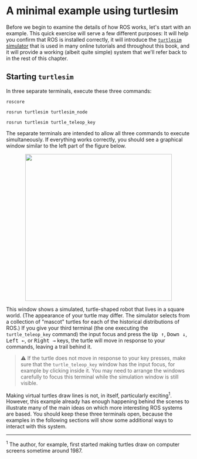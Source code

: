 # A minimal example using turtlesim

Before we begin to examine the details of how ROS works, let's start with an example. This quick exercise will serve a few different purposes: It will help you confirm that ROS is installed correctly, it will introduce the [`turtlesim` simulator](http://wiki.ros.org/turtlesim) that is used in many online tutorials and throughout this book, and it will provide a working (albeit quite simple) system that we'll refer back to in the rest of this chapter.

## Starting `turtlesim`

In three separate terminals, execute these three commands: 
```
roscore
```
```
rosrun turtlesim turtlesim_node
```
```
rosrun turtlesim turtle_teleop_key
```

The separate terminals are intended to allow all three commands to execute simultaneously. If everything works correctly, you should see a graphical window similar to the left part of the figure below. 

<p align="center">
  <img src="https://user-images.githubusercontent.com/48807586/119573772-1aa42180-bd8b-11eb-9abd-dc838b6f7c53.png" width="400"/>
</p>

This window shows a simulated, turtle-shaped robot that lives in a square world. (The appearance of your turtle may differ. The simulator selects from a collection of "mascot" turtles for each of the historical distributions of ROS.) If you give your third terminal (the one executing the `turtle_teleop_key` command) the input focus and press the <kbd>Up ↑</kbd>, <kbd>Down ↓</kbd>, <kbd>Left ←</kbd>, or <kbd>Right →</kbd> keys, the turtle will move in response to your
commands, leaving a trail behind it.

> :warning: If the turtle does not move in response to your key presses, make sure that the `turtle_teleop_key` window has the input focus, for example by clicking inside it. You may need to arrange the windows carefully to focus this terminal while the simulation window is still visible.

Making virtual turtles draw lines is not, in itself, particularly exciting<sup>1</sup>. However, this example already has enough happening behind the scenes to illustrate many of the main ideas on which more interesting ROS systems are based. You should keep these three terminals open, because the examples in the following sections will show some additional ways to interact with this system.

---

<sup>1</sup> The author, for example, first started making turtles draw on computer screens sometime around 1987.
